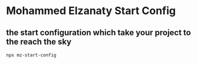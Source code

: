 # Mohammed Elzanaty Start Config

## the start configuration which take your project to the reach the sky

```shell
npx mz-start-config
```
